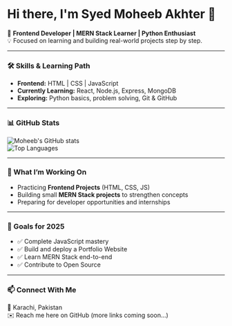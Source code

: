 # Hi there, I'm Syed Moheeb Akhter 👋  

🚀 **Frontend Developer | MERN Stack Learner | Python Enthusiast**  
💡 Focused on learning and building real-world projects step by step.  

---

### 🛠️ Skills & Learning Path
- **Frontend:** HTML | CSS | JavaScript  
- **Currently Learning:** React, Node.js, Express, MongoDB  
- **Exploring:** Python basics, problem solving, Git & GitHub  

---

### 📊 GitHub Stats
![Moheeb's GitHub stats](https://github-readme-stats.vercel.app/api?username=moheebakhter&show_icons=true&theme=radical)  
![Top Languages](https://github-readme-stats.vercel.app/api/top-langs/?username=moheebakhter&layout=compact&theme=radical)  

---

### 🌱 What I’m Working On
- Practicing **Frontend Projects** (HTML, CSS, JS)  
- Building small **MERN Stack projects** to strengthen concepts  
- Preparing for developer opportunities and internships  

---

### 📌 Goals for 2025
- ✅ Complete JavaScript mastery  
- ✅ Build and deploy a Portfolio Website  
- ✅ Learn MERN Stack end-to-end  
- ✅ Contribute to Open Source  

---

### 📫 Connect With Me
📍 Karachi, Pakistan  
✉️ Reach me here on GitHub (more links coming soon...)  
